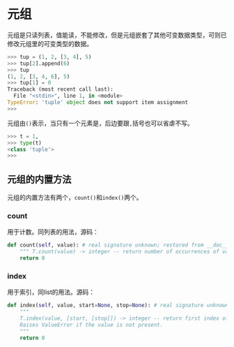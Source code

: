 # 元组

元组是只读列表，值能读，不能修改，但是元组嵌套了其他可变数据类型，可则已修改元组里的可变类型的数据。

```py
>>> tup = (1, 2, [3, 4], 5)
>>> tup[2].append(6)
>>> tup
(1, 2, [3, 4, 6], 5)
>>> tup[1] = 0
Traceback (most recent call last):
  File "<stdin>", line 1, in <module>
TypeError: 'tuple' object does not support item assignment
>>>
```

元组由`()`表示，当只有一个元素是，后边要跟`,`括号也可以省虐不写。

```py
>>> t = 1,
>>> type(t)
<class 'tuple'>
>>>
```

## 元组的内置方法

元组的内置方法有两个，`count()`和`index()`两个。

### count

用于计数。同列表的用法，源码：

```py
def count(self, value): # real signature unknown; restored from __doc__
    """ T.count(value) -> integer -- return number of occurrences of value """
    return 0
```

### index

用于索引，同list的用法。源码：

```py
def index(self, value, start=None, stop=None): # real signature unknown; restored from __doc__
    """
    T.index(value, [start, [stop]]) -> integer -- return first index of value.
    Raises ValueError if the value is not present.
    """
    return 0
```